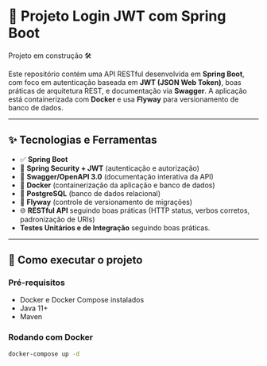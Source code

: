 # 🔐 Projeto Login JWT com Spring Boot

Projeto em construção 🛠️

Este repositório contém uma API RESTful desenvolvida em **Spring Boot**, com foco em autenticação baseada em **JWT (JSON Web Token)**, boas práticas de arquitetura REST, e documentação via **Swagger**. A aplicação está containerizada com **Docker** e usa **Flyway** para versionamento de banco de dados.

---

## ✨ Tecnologias e Ferramentas

- ✅ **Spring Boot**
- 🔐 **Spring Security + JWT** (autenticação e autorização)
- 📄 **Swagger/OpenAPI 3.0** (documentação interativa da API)
- 🐳 **Docker** (containerização da aplicação e banco de dados)
- 🐘 **PostgreSQL** (banco de dados relacional)
- 🛫 **Flyway** (controle de versionamento de migrações)
- 🌐 **RESTful API** seguindo boas práticas (HTTP status, verbos corretos, padronização de URIs)
- **Testes Unitários e de Integração** seguindo boas práticas.

---

## 🚀 Como executar o projeto

### Pré-requisitos

- Docker e Docker Compose instalados
- Java 11+
- Maven

### Rodando com Docker

```bash
docker-compose up -d
